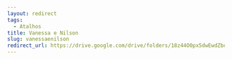 ```yaml
---
layout: redirect
tags:
  - Atalhos
title: Vanessa e Nilson
slug: vanessaenilson
redirect_url: https://drive.google.com/drive/folders/18z44O0px5dwEwdZboYLU3pj6F1l-QypU?usp=drive_link
---
```

